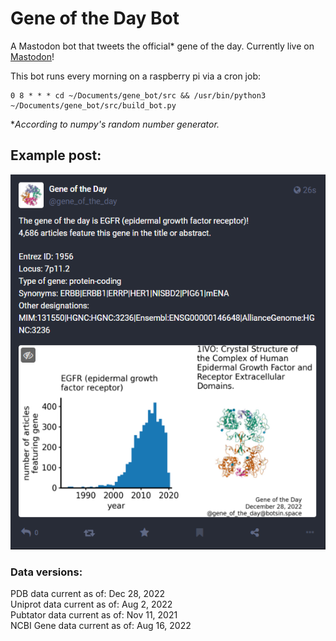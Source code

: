 # Gene of the Day Bot

A Mastodon bot that tweets the official* gene of the day. Currently live on [Mastodon](https://botsin.space/@gene_of_the_day)!

This bot runs every morning on a raspberry pi via a cron job:

```
0 8 * * * cd ~/Documents/gene_bot/src && /usr/bin/python3 ~/Documents/gene_bot/src/build_bot.py
```

*_According to numpy's random number generator._

## Example post:

<img src='img/example_post.png' height="600">

### Data versions:
PDB data current as of: Dec 28, 2022\
Uniprot data current as of: Aug 2, 2022\
Pubtator data current as of: Nov 11, 2021\
NCBI Gene data current as of: Aug 16, 2022
